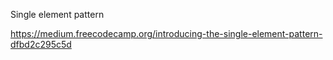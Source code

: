 Single element pattern

https://medium.freecodecamp.org/introducing-the-single-element-pattern-dfbd2c295c5d
